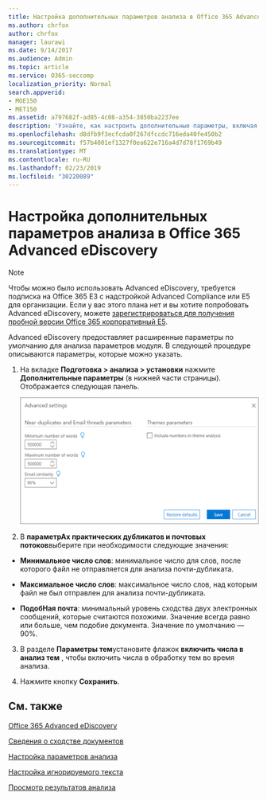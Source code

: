 ```yaml
---
title: Настройка дополнительных параметров анализа в Office 365 Advanced eDiscovery
ms.author: chrfox
author: chrfox
manager: laurawi
ms.date: 9/14/2017
ms.audience: Admin
ms.topic: article
ms.service: O365-seccomp
localization_priority: Normal
search.appverid:
- MOE150
- MET150
ms.assetid: a797682f-ad85-4c08-a354-3850ba2237ee
description: 'Узнайте, как настроить дополнительные параметры, включая почти повторяющиеся, почтовые потоки и темы для процесса анализа в Office 365 Advanced eDiscovery. '
ms.openlocfilehash: d8dfb9f3ecfcda0f267dfccdc716eda40fe450b2
ms.sourcegitcommit: f57b4001ef1327f0ea622e716a4d7d78f1769b49
ms.translationtype: MT
ms.contentlocale: ru-RU
ms.lasthandoff: 02/23/2019
ms.locfileid: "30220089"
---
```

# <a name="set-analyze-advanced-settings-in-office-365-advanced-ediscovery"></a>Настройка дополнительных параметров анализа в Office 365 Advanced eDiscovery

> [!NOTE]
> Чтобы можно было использовать Advanced eDiscovery, требуется подписка на Office 365 E3 с надстройкой Advanced Compliance или E5 для организации. Если у вас этого плана нет и вы хотите попробовать Advanced eDiscovery, можете [зарегистрироваться для получения пробной версии Office 365 корпоративный E5](https://go.microsoft.com/fwlink/p/?LinkID=698279). 
  
Advanced eDiscovery предоставляет расширенные параметры по умолчанию для анализа параметров модуля. В следующей процедуре описываются параметры, которые можно указать.
  
1. На вкладке **Подготовка \> анализа \> установки** нажмите **Дополнительные параметры** (в нижней части страницы). Отображается следующая панель. 
    
    ![Настройка дополнительных параметров на вкладке "Анализ"](media/c9ea3017-e19a-456b-a742-c3d07121a3f6.png)
  
2. В **параметрАх практических дубликатов и почтовых потоков**выберите при необходимости следующие значения:
    
  - **Минимальное число слов**: минимальное число для слов, после которого файл не отправляется для анализа почти-дубликата. 
    
  - **Максимальное число слов**: максимальное число слов, над которым файл не был отправлен для анализа почти-дубликата.
    
  - **ПодобНая почта**: минимальный уровень сходства двух электронных сообщений, которые считаются похожими. Значение всегда равно или больше, чем подобие документа. Значение по умолчанию — 90%.
    
3. В разделе **Параметры тем**установите флажок **включить числа в анализ тем** , чтобы включить числа в обработку тем во время анализа. 
    
4. Нажмите кнопку **Сохранить**. 
    
## <a name="see-also"></a>См. также

[Office 365 Advanced eDiscovery](office-365-advanced-ediscovery.md)
  
[Сведения о сходстве документов](understand-document-similarity-in-advanced-ediscovery.md)
  
[Настройка параметров анализа](set-analyze-options-in-advanced-ediscovery.md)
  
[Настройка игнорируемого текста](set-ignore-text-in-advanced-ediscovery.md)
  
[Просмотр результатов анализа](view-analyze-results-in-advanced-ediscovery.md)

